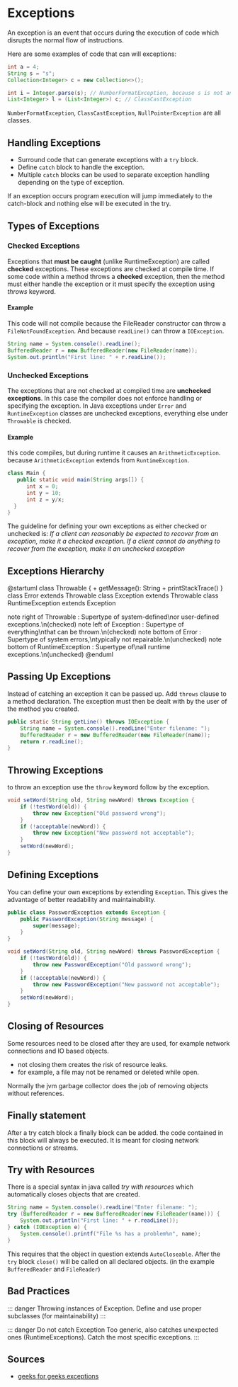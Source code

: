 # Exceptions

An exception is an event that occurs during the
execution of code which disrupts the normal flow of instructions.

Here are some examples of code that can will exceptions:

```java
int a = 4;
String s = "s";
Collection<Integer> c = new Collection<>();

int i = Integer.parse(s); // NumberFormatException, because s is not an int
List<Integer> l = (List<Integer>) c; // ClassCastException
```

`NumberFormatException`, `ClassCastException`, `NullPointerException` are all classes.




## Handling Exceptions
+ Surround code that can generate exceptions with a `try` block.
+ Define `catch` block to handle the exception.
+ Multiple `catch` blocks can be used to separate
exception handling depending on the type of exception.

If an exception occurs program execution will 
jump immediately to the catch-block and nothing else will be executed in the try.

## Types of Exceptions

### Checked Exceptions
Exceptions that **must be caught** (unlike RuntimeException) are called **checked** exceptions. These exceptions are checked at compile time. If some code within a method throws a **checked** exception, then the method must either handle the exception or it must specify the exception using *throws* keyword.

#### Example
This code will not compile because the FileReader constructor can throw a `FileNotFoundException`. And because `readLine()` can throw a `IOException`.
```java
String name = System.console().readLine();
BufferedReader r = new BufferedReader(new FileReader(name));
System.out.println("First line: " + r.readLine());
```
### Unchecked Exceptions
The exceptions that are not checked at compiled time are **unchecked exceptions**.
In this case the compiler does not enforce handling or specifying the exception. 
In Java exceptions under `Error` and `RuntimeException` classes are unchecked exceptions, everything else under `Throwable` is checked.

#### Example
this code compiles, but during runtime it causes an `ArithmeticException`.
because `ArithmeticException` extends from `RuntimeException`.

```java
class Main { 
   public static void main(String args[]) { 
      int x = 0; 
      int y = 10; 
      int z = y/x;
  } 
} 
```

The guideline for defining your own exceptions as either checked or unchecked is:
*If a client can reasonably be expected to recover from an exception, make it a checked exception. If a client cannot do anything to recover from the exception, make it an unchecked exception*

## Exceptions Hierarchy

@startuml
class Throwable {
    + getMessage(): String
    + printStackTrace()
}
class Error extends Throwable
class Exception extends Throwable
class RuntimeException extends Exception

note right of Throwable : Supertype of system-defined\nor user-defined exceptions.\n(checked)
note left of Exception : Supertype of everything\nthat can be thrown.\n(checked)
note bottom of Error : Supertype of system errors,\ntypically not repairable.\n(unchecked)
note bottom of RuntimeException : Supertype of\nall runtime exceptions.\n(unchecked)
@enduml

## Passing Up Exceptions
Instead of catching an exception it can be passed up.
Add `throws` clause to a method declaration.
The exception must then be dealt with by the user of the method you created.

```java
public static String getLine() throws IOException {
    String name = System.console().readLine("Enter filename: ");
    BufferedReader r = new BufferedReader(new FileReader(name));
    return r.readLine();
}
```

## Throwing Exceptions
to throw an exception use the `throw` keyword follow by the exception.

```java
void setWord(String old, String newWord) throws Exception {
    if (!testWord(old)) {
        throw new Exception("Old password wrong");
    }
    if (!acceptable(newWord)) {
        throw new Exception("New password not acceptable");
    }
    setWord(newWord);
}
```

## Defining Exceptions
You can define your own exceptions by extending `Exception`.
This gives the advantage of better readability and maintainability.

```java
public class PasswordException extends Exception {
    public PasswordException(String message) {
        super(message);
    }
}

void setWord(String old, String newWord) throws PasswordException {
    if (!testWord(old)) {
        throw new PasswordException("Old password wrong");
    }
    if (!acceptable(newWord)) {
        throw new PasswordException("New password not acceptable");
    }
    setWord(newWord);
}
```

## Closing of Resources
Some resources need to be closed after they are used, for example
network connections and IO based objects.
+ not closing them creates the risk of resource leaks.
+ for example, a file may not be renamed or deleted while open.

Normally the jvm garbage collector does the job of removing 
objects without references.

## Finally statement
After a try catch block a finally block can be added.
the code contained in this block will always be executed.
It is meant for closing network connections or streams.

## Try with Resources
There is a special syntax in java called
*try with resources* which automatically closes objects that are created.

```java
String name = System.console().readLine("Enter filename: ");
try (BufferedReader r = new BufferedReader(new FileReader(name))) {
    System.out.println("First line: " + r.readLine());
} catch (IOException e) {
    System.console().printf("File %s has a problem%n", name);
}
```

This requires that the object in question extends `AutoCloseable`.
After the `try` block `close()` will be called on all declared objects. (in the example `BufferedReader` and `FileReader`)

## Bad Practices

::: danger Throwing instances of Exception.
Define and use proper subclasses (for maintainability)
:::

::: danger Do not catch Exception
Too generic, also catches unexpected ones (RuntimeExceptions).
Catch the most specific exceptions.
:::

## Sources
+ [geeks for geeks exceptions](https://www.geeksforgeeks.org/checked-vs-unchecked-exceptions-in-java/)
